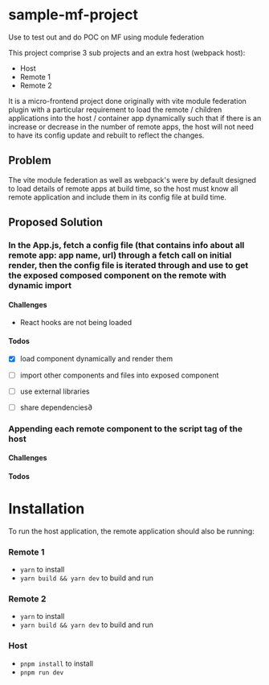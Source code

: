 # sample-mf-project
Use to test out and do POC on MF using module federation

This project comprise 3 sub projects and an extra host (webpack host):
- Host
- Remote 1
- Remote 2

It is a micro-frontend project done originally with vite module federation plugin with a particular requirement to load the remote / children applications into the host / container app dynamically such that if there is an increase or decrease in the number of remote apps, the host will not need to have its config update and rebuilt to reflect the changes.


## Problem
The  vite module federation as well as webpack's were by default designed to load details of remote apps at build time, so the host must know all remote application and include them in its config file at build time. 


## Proposed Solution

### In the App.js, fetch a config file (that contains info about all remote app: app name, url) through a fetch call on initial render, then the config file is iterated through and use to get the exposed composed component on the remote with dynamic import

#### Challenges

-   React hooks are not being loaded


#### Todos

- [X] load component dynamically and render them 
- [ ]  import other components and files into exposed component
- [ ]  use external libraries 
- [ ]  share dependencies∂


### Appending each remote component to the script tag of the host

#### Challenges




#### Todos



# Installation
To run the host application, the remote application should also be running:

### Remote 1

-   `yarn` to install
-   `yarn build && yarn dev` to build and run

### Remote 2
-   `yarn` to install
-   `yarn build && yarn dev` to build and run

### Host
-   `pnpm install` to install
-   `pnpm run dev`
